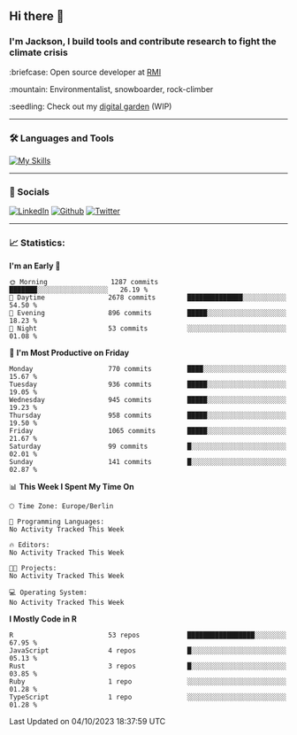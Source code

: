 ## Hi there :wave:
### I'm Jackson, I build tools and contribute research to fight the climate crisis
<p> :briefcase: Open source developer at <a href="https://rmi.org/" alt="RMI">RMI</a></p>
<p> :mountain: Environmentalist, snowboarder, rock-climber</p>
<p> :seedling: Check out my <a href="https://jdhoffa.github.io/" alt="digital garden">digital garden</a> (WIP) </p>

---

### :hammer_and_wrench: Languages and Tools

[![My Skills](https://skillicons.dev/icons?i=r,python,rust,js,html,css,postgresql,neovim,azure,docker,git&perline=6&theme=dark)](https://skillicons.dev)

---

### :iphone: Socials

[![LinkedIn](https://skillicons.dev/icons?i=linkedin&theme=dark)](https://www.linkedin.com/in/jackson-hoffart/) 
[![Github](https://skillicons.dev/icons?i=github&theme=dark)](https://github.com/jdhoffa) 
[![Twitter](https://skillicons.dev/icons?i=twitter&theme=dark)](https://twitter.com/jdhoffart) 

---

### :chart_with_upwards_trend: Statistics:

 
<!--START_SECTION:waka-->
**I'm an Early 🐤** 

```text
🌞 Morning                1287 commits        ███████░░░░░░░░░░░░░░░░░░   26.19 % 
🌆 Daytime                2678 commits        ██████████████░░░░░░░░░░░   54.50 % 
🌃 Evening                896 commits         █████░░░░░░░░░░░░░░░░░░░░   18.23 % 
🌙 Night                  53 commits          ░░░░░░░░░░░░░░░░░░░░░░░░░   01.08 % 
```
📅 **I'm Most Productive on Friday** 

```text
Monday                   770 commits         ████░░░░░░░░░░░░░░░░░░░░░   15.67 % 
Tuesday                  936 commits         █████░░░░░░░░░░░░░░░░░░░░   19.05 % 
Wednesday                945 commits         █████░░░░░░░░░░░░░░░░░░░░   19.23 % 
Thursday                 958 commits         █████░░░░░░░░░░░░░░░░░░░░   19.50 % 
Friday                   1065 commits        █████░░░░░░░░░░░░░░░░░░░░   21.67 % 
Saturday                 99 commits          █░░░░░░░░░░░░░░░░░░░░░░░░   02.01 % 
Sunday                   141 commits         █░░░░░░░░░░░░░░░░░░░░░░░░   02.87 % 
```


📊 **This Week I Spent My Time On** 

```text
🕑︎ Time Zone: Europe/Berlin

💬 Programming Languages: 
No Activity Tracked This Week

🔥 Editors: 
No Activity Tracked This Week

🐱‍💻 Projects: 
No Activity Tracked This Week

💻 Operating System: 
No Activity Tracked This Week
```

**I Mostly Code in R** 

```text
R                        53 repos            █████████████████░░░░░░░░   67.95 % 
JavaScript               4 repos             █░░░░░░░░░░░░░░░░░░░░░░░░   05.13 % 
Rust                     3 repos             █░░░░░░░░░░░░░░░░░░░░░░░░   03.85 % 
Ruby                     1 repo              ░░░░░░░░░░░░░░░░░░░░░░░░░   01.28 % 
TypeScript               1 repo              ░░░░░░░░░░░░░░░░░░░░░░░░░   01.28 % 
```




 Last Updated on 04/10/2023 18:37:59 UTC
<!--END_SECTION:waka-->
